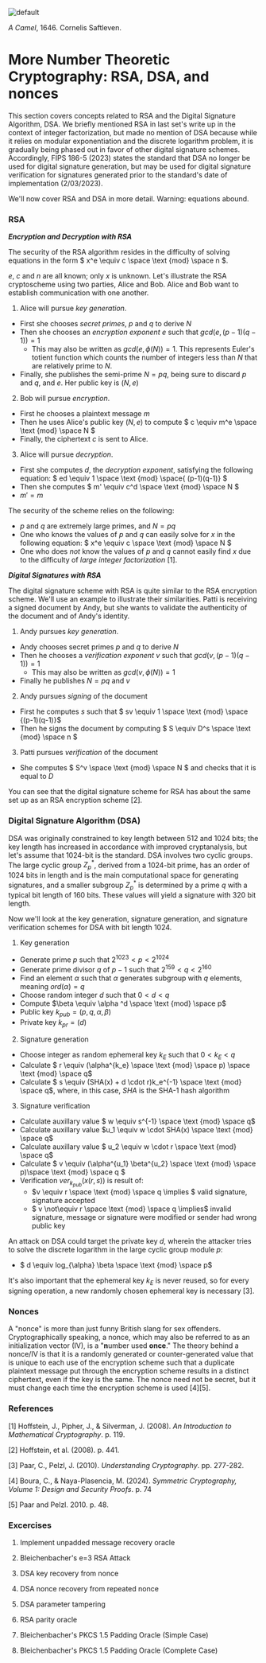 ![default](https://github.com/andykeefe/cryptopals/assets/154836099/c224ad1a-94d1-4b12-9320-9d0c279e2924)

_A Camel_, 1646. Cornelis Saftleven.

# More Number Theoretic Cryptography: RSA, DSA, and nonces

This section covers concepts related to RSA and the Digital Signature Algorithm, DSA. We briefly mentioned RSA in last set's write up in the context of integer factorization, but made no mention of DSA because while it relies on modular exponentiation and the discrete logarithm problem, it is gradually being phased out in favor of other digital signature schemes. Accordingly, FIPS 186-5 (2023) states the standard that DSA no longer be used for digital signature generation, but may be used for digital signature verification for signatures generated prior to the standard's date of implementation (2/03/2023). 

We'll now cover RSA and DSA in more detail. Warning: equations abound.

### RSA

_**Encryption and Decryption with RSA**_

The security of the RSA algorithm resides in the difficulty of solving equations in the form $` x^e \equiv c \space \text {mod} \space n `$. 

$` e `$, $` c `$ and $`n `$ are all known; only $`x `$ is unknown. Let's illustrate the RSA cryptoscheme using two parties, Alice and Bob. Alice and Bob want to establish communication with one another.

1. Alice will pursue _key generation_.
- First she chooses _secret primes_, $` p `$ and $` q `$ to derive $`N`$
- Then she chooses an _encryption exponent_ $` e `$ such that $` gcd(e, (p - 1)(q - 1)) = 1 `$
  - This may also be written as $` gcd(e, \phi (N)) = 1 `$. This represents Euler's totient function which counts the number of integers less than $`N`$ that are relatively prime to $`N`$.
- Finally, she publishes the semi-prime $`N = pq `$, being sure to discard $`p`$ and $`q`$, and $`e `$. Her public key is $`(N, e)`$

2. Bob will pursue _encryption_.
- First he chooses a plaintext message $` m `$
- Then he uses Alice's public key $`(N, e)`$ to compute $` c \equiv m^e \space \text {mod} \space N `$
- Finally, the ciphertext $` c `$ is sent to Alice.

3. Alice will pursue _decryption_.
- First she computes $`d`$, the _decryption exponent_, satisfying the following equation: $` ed \equiv 1 \space \text {mod} \space{ (p-1)(q-1)} `$
- Then she computes $` m' \equiv c^d \space \text {mod} \space N `$
- $`m' = m`$

The security of the scheme relies on the following:
- $`p`$ and $`q`$ are extremely large primes, and $` N = pq `$
- One who knows the values of $`p`$ and $`q`$ can easily solve for $`x`$ in the following equation: $` x^e \equiv c \space \text {mod} \space N `$
- One who does _not_ know the values of $`p`$ and $`q`$ cannot easily find $`x`$ due to the difficulty of _large integer factorization_ [1].

_**Digital Signatures with RSA**_

The digital signature scheme with RSA is quite similar to the RSA encryption scheme. We'll use an example to illustrate their similarities. Patti is receiving a signed document by Andy, but she wants to validate the authenticity of the document and of Andy's identity.

1. Andy pursues _key generation_.
- Andy chooses secret primes $`p`$ and $`q`$ to derive $`N`$
- Then he chooses a _verification exponent_ $`v`$ such that $`gcd(v, (p-1)(q-1)) = 1 `$
  - This may also be written as $`gcd(v, \phi (N)) = 1 `$
- Finally he publishes $` N = pq `$ and $`v`$

2. Andy pursues _signing_ of the document
- First he computes $`s`$ such that $` sv \equiv 1 \space \text {mod} \space {(p-1)(q-1)}`$
- Then he signs the document by computing $` S \equiv D^s \space \text {mod} \space n `$

3. Patti pursues _verification_ of the document
- She computes $` S^v \space \text {mod} \space N `$ and checks that it is equal to $`D`$

You can see that the digital signature scheme for RSA has about the same set up as an RSA encryption scheme [2].

### Digital Signature Algorithm (DSA)

DSA was originally constrained to key length between 512 and 1024 bits; the key length has increased in accordance with improved cryptanalysis, but let's assume that 1024-bit is the standard. DSA involves two cyclic groups. The large cyclic group $`Z^*_p`$, derived from a 1024-bit prime, has an order of 1024 bits in length and is the main computational space for generating signatures, and a smaller subgroup $` Z^*_p `$ is determined by a prime $`q`$ with a typical bit length of 160 bits. These values will yield a signature with 320 bit length.

Now we'll look at the key generation, signature generation, and signature verification schemes for DSA with bit length 1024.

1. Key generation
- Generate prime $`p`$ such that $` 2^{1023} < p < 2^{1024} `$
- Generate prime divisor $`q`$ of $` p - 1 `$ such that $` 2^{159} < q < 2^{160} `$
- Find an element $`\alpha `$ such that $`\alpha`$ generates subgroup with $`q`$ elements, meaning $`ord(\alpha) = q`$
- Choose random integer $`d`$ such that $` 0 < d < q `$
- Compute $`\beta \equiv \alpha ^d \space \text {mod} \space p`$
- Public key $`k_{pub} = (p, q, \alpha, \beta)`$
- Private key $`k_{pr} = (d) `$

2. Signature generation
- Choose integer as random ephemeral key $`k_E`$ such that $` 0 < k_E < q`$
- Calculate $` r \equiv (\alpha^{k_e} \space \text {mod} \space p) \space \text {mod} \space q`$
- Calculate $` s \equiv (SHA(x) + d \cdot r)k_e^{-1} \space \text {mod} \space q`$, where, in this case, $`SHA`$ is the SHA-1 hash algorithm

3. Signature verification
- Calculate auxillary value $` w \equiv s^{-1} \space \text {mod} \space q`$
- Calculate auxillary value $`u_1 \equiv w \cdot SHA(x) \space \text {mod} \space q`$
- Calculate auxillary value $` u_2 \equiv w \cdot r \space \text {mod} \space q`$
- Calculate $` v \equiv (\alpha^{u_1} \beta^{u_2} \space \text {mod} \space p)\space \text {mod} \space q `$
- Verification $`ver_{k_{pub}}(x(r, s))`$ is result of:
  - $`v \equiv r \space \text {mod} \space q \implies `$ valid signature, signature accepted
  - $` v \not\equiv r \space \text {mod} \space q \implies`$ invalid signature, message or signature were modified or sender had wrong public key
 
An attack on DSA could target the private key $`d`$, wherein the attacker tries to solve the discrete logarithm in the large cyclic group module $`p`$: 
    
  - $` d \equiv log_{\alpha} \beta \space \text {mod} \space p`$

It's also important that the ephemeral key $`k_E`$ is never reused, so for every signing operation, a new randomly chosen ephemeral key is necessary [3].

### Nonces

A "nonce" is more than just funny British slang for sex offenders. Cryptographically speaking, a nonce, which may also be referred to as an initialization vector (IV), is a "**n**umber used **once**." The theory behind a nonce/IV is that it is a randomly generated or counter-generated value that is unique to each use of the encryption scheme such that a duplicate plaintext message put through the encryption scheme results in a distinct ciphertext, even if the key is the same. The nonce need not be secret, but it must change each time the encryption scheme is used [4][5].



### References
[1] Hoffstein, J., Pipher, J., & Silverman, J. (2008). _An Introduction to Mathematical Cryptography_. p. 119.

[2] Hoffstein, et al. (2008). p. 441.

[3] Paar, C., Pelzl, J. (2010). _Understanding Cryptography_. pp. 277-282.

[4] Boura, C., & Naya-Plasencia, M. (2024). _Symmetric Cryptography, Volume 1: Design and Security Proofs_. p. 74

[5] Paar and Pelzl. 2010. p. 48.


### Excercises

1. Implement unpadded message recovery oracle

2. Bleichenbacher's e=3 RSA Attack

3. DSA key recovery from nonce

4. DSA nonce recovery from repeated nonce

5. DSA parameter tampering

6. RSA parity oracle

7. Bleichenbacher's PKCS 1.5 Padding Oracle (Simple Case)

8. Bleichenbacher's PKCS 1.5 Padding Oracle (Complete Case)

